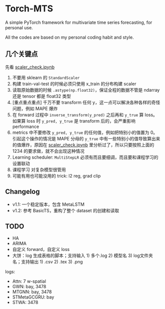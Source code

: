 # Torch-MTS
A simple PyTorch framework for multivariate time series forecasting, for personal use.

All the codes are based on my personal coding habit and style.

## 几个关键点

先看 [scaler_check.ipynb](scaler_check.ipynb)

1. 不要用 sklearn 的 `StandardScaler`
2. 构建 train-val-test 的时候必须只使用 x_train 的分布构建 scaler
3. 读取原始数据的时候 `.astype(np.float32)`，保证全程的数据不管是 ndarray 还是 tensor 都是 float32 类型
4. [重点重点重点] 千万不要 transform 任何 y，这一点可以解决各种各样的奇怪问题，例如 MAPE 爆炸
5. 在 forward 过程中 `inverse_transform(y_pred)` 之后再和 `y_true` 算 loss。如果算 loss 时 `y_pred, y_true` 是 transform 后的，会严重影响 performance
6. metrics 中不要修改 `y_pred, y_true` 的任何值，例如把特别小的值置为 0。引起这个操作的情况是 MAPE 分母的 `y_true` 中有一些特别小的值导致算出来的值爆炸，原因在 [scaler_check.ipynb](scaler_check.ipynb) 里分析过了，所以只要按照上面的 1234 的要求做，就不会出现这种情况
7. Learning scheduler: `MultiStepLR` 必须有而且要细调，而且要和课程学习的设置联动
8. 课程学习 对复杂模型很管用
9. 可能有用也可能没用的 trick: l2 reg, grad clip

## Changelog
* v1.1: 一个稳定版本，包含 MetaLSTM
* v1.2: 参考 BasicTS，重构了整个 dataset 的创建和读取

## TODO

- HA
- ARIMA
- 自定义 forward，自定义 loss
- 大饼：log 生成表格的脚本；支持输入 1) 多个.log 2) 模型名 3) log文件夹名；支持输出 1) .csv 2) .tex 3) .png

logs:

- Attn: 7 w-spatial
- GWN: bay, 3478
- MTGNN: bay, 3478
- STMetaGCGRU: bay
- STWA: 3478
